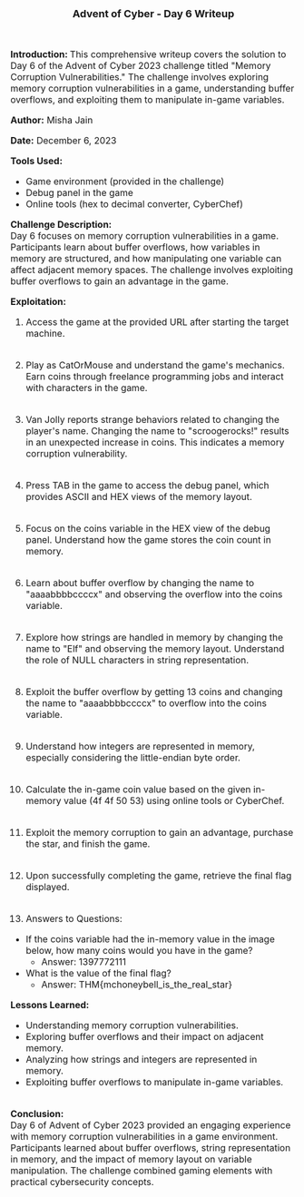 <font size = '4'>
<p align = 'center'>
<b>
Advent of Cyber - Day 6 Writeup 
</b>
</p>
</font>

<br>
<font size = '3'>

<b>Introduction: </b>
This comprehensive writeup covers the solution to Day 6 of the Advent of Cyber 2023 challenge titled "Memory Corruption Vulnerabilities." The challenge involves exploring memory corruption vulnerabilities in a game, understanding buffer overflows, and exploiting them to manipulate in-game variables.

<b>Author:</b> Misha Jain

<b>Date:</b> December 6, 2023

<b>Tools Used:</b><br>
- Game environment (provided in the challenge)
- Debug panel in the game
- Online tools (hex to decimal converter, CyberChef)

<b>Challenge Description:</b><br>
Day 6 focuses on memory corruption vulnerabilities in a game. Participants learn about buffer overflows, how variables in memory are structured, and how manipulating one variable can affect adjacent memory spaces. The challenge involves exploiting buffer overflows to gain an advantage in the game.

<b>Exploitation:</b><br>
1. Access the game at the provided URL after starting the target machine.<br><br>

2. Play as CatOrMouse and understand the game's mechanics. Earn coins through freelance programming jobs and interact with characters in the game.<br><br>

3. Van Jolly reports strange behaviors related to changing the player's name. Changing the name to "scroogerocks!" results in an unexpected increase in coins. This indicates a memory corruption vulnerability.<br><br>

4. Press TAB in the game to access the debug panel, which provides ASCII and HEX views of the memory layout.<br><br>

5. Focus on the coins variable in the HEX view of the debug panel. Understand how the game stores the coin count in memory.<br><br>

6. Learn about buffer overflow by changing the name to "aaaabbbbccccx" and observing the overflow into the coins variable.<br><br>

7. Explore how strings are handled in memory by changing the name to "Elf" and observing the memory layout. Understand the role of NULL characters in string representation.<br><br>

8. Exploit the buffer overflow by getting 13 coins and changing the name to "aaaabbbbccccx" to overflow into the coins variable.<br><br>

9. Understand how integers are represented in memory, especially considering the little-endian byte order.<br><br>

10. Calculate the in-game coin value based on the given in-memory value (4f 4f 50 53) using online tools or CyberChef. <br><br>

11. Exploit the memory corruption to gain an advantage, purchase the star, and finish the game. <br><br>

12. Upon successfully completing the game, retrieve the final flag displayed. <br><br>

13. Answers to Questions:
- If the coins variable had the in-memory value in the image below, how many coins would you have in the game?
    - Answer: 1397772111
- What is the value of the final flag?
    - Answer: THM{mchoneybell_is_the_real_star}

<b>Lessons Learned:</b><br>
- Understanding memory corruption vulnerabilities.
- Exploring buffer overflows and their impact on adjacent memory.
- Analyzing how strings and integers are represented in memory.
- Exploiting buffer overflows to manipulate in-game variables.<br><br>

<b>Conclusion:</b><br>
Day 6 of Advent of Cyber 2023 provided an engaging experience with memory corruption vulnerabilities in a game environment. Participants learned about buffer overflows, string representation in memory, and the impact of memory layout on variable manipulation. The challenge combined gaming elements with practical cybersecurity concepts.

</font>